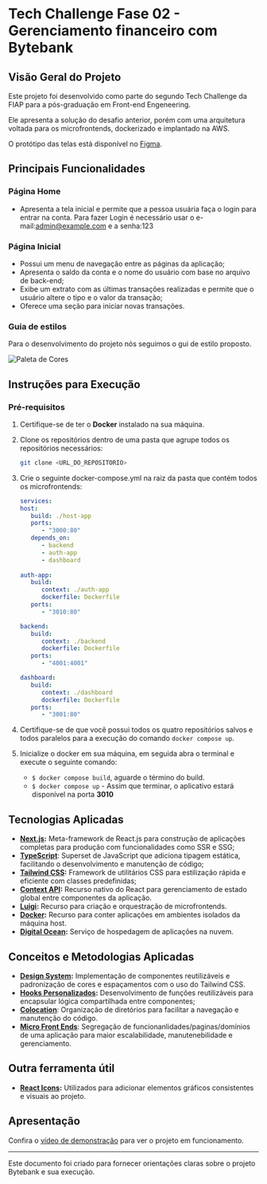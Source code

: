 # Tech Challenge Fase 02 - Gerenciamento financeiro com Bytebank

## Visão Geral do Projeto

Este projeto foi desenvolvido como parte do segundo Tech Challenge da FIAP para a pós-graduação em Front-end Engeneering. 

Ele apresenta a solução do desafio anterior, porém com uma arquitetura voltada para os microfrontends, dockerizado e implantado na AWS.

O protótipo das telas está disponível no [Figma](https://www.figma.com/design/ns5TC3X5Xr8V7I3LYKg9KA/Projeto-Financeiro?node-id=97-1179&t=ntJjaMZE4EEKGWST-0).

## Principais Funcionalidades

### **Página Home**
- Apresenta a tela inicial e permite que a pessoa usuária faça o login para entrar na conta. Para fazer Login é necessário usar o e-mail:admin@example.com e a senha:123

### **Página Inicial**
- Possui um menu de navegação entre as páginas da aplicação;
- Apresenta o saldo da conta e o nome do usuário com base no arquivo de back-end;
- Exibe um extrato com as últimas transações realizadas e permite que o usuário altere o tipo e o valor da transação;
- Oferece uma seção para iniciar novas transações.

### **Guia de estilos**

Para o desenvolvimento do projeto nós seguimos o gui de estilo proposto.

![Paleta de Cores](https://github.com/user-attachments/assets/7bb8d6fd-2243-4f9d-b635-9dd5ce9008a3)

## Instruções para Execução

### **Pré-requisitos**
1. Certifique-se de ter o **Docker** instalado na sua máquina.

2. Clone os repositórios dentro de uma pasta que agrupe todos os repositórios necessários:
   ```bash
   git clone <URL_DO_REPOSITORIO>
   ```

3. Crie o seguinte docker-compose.yml na raiz da pasta que contém todos os microfrontends:
   ```yml
   services:
   host: 
      build: ./host-app
      ports: 
         - "3000:80"
      depends_on: 
         - backend
         - auth-app
         - dashboard
      
   auth-app:
      build: 
         context: ./auth-app
         dockerfile: Dockerfile
      ports:
         - "3010:80"

   backend:
      build:
         context: ./backend
         dockerfile: Dockerfile
      ports:
         - "4001:4001"
   
   dashboard:
      build:
         context: ./dashboard
         dockerfile: Dockerfile
      ports:
         - "3001:80"

   ```

4. Certifique-se de que você possui todos os quatro repositórios salvos e todos paralelos para a execução do comando `docker compose up`.

4. Inicialize o docker em sua máquina, em seguida abra o terminal e execute o seguinte comando:
   - `$ docker compose build`, aguarde o término do build.
   - `$ docker compose up` - Assim que terminar, o aplicativo estará disponível na porta **3010**

   
## Tecnologias Aplicadas

 - **[Next.js](https://nextjs.org/):** Meta-framework de React.js para construção de aplicações completas para produção com funcionalidades como SSR e SSG;
- **[TypeScript](https://www.typescriptlang.org/)**: Superset de JavaScript que adiciona tipagem estática, facilitando o desenvolvimento e manutenção de código;
- **[Tailwind CSS](https://tailwindcss.com/):** Framework de utilitários CSS para estilização rápida e eficiente com classes predefinidas;
- **[Context API](https://legacy.reactjs.org/docs/context.html):** Recurso nativo do React para gerenciamento de estado global entre componentes da aplicação.
- **[Luigi](https://luigi-project.io/):** Recurso para criação e orquestração de microfrontends.
- **[Docker](https://www.docker.com/):** Recurso para conter aplicações em ambientes isolados da máquina host.
- **[Digital Ocean](https://www.digitalocean.com/):** Serviço de hospedagem de aplicações na nuvem.

## Conceitos e Metodologias Aplicadas

- **[Design System](https://www.alura.com.br/artigos/o-que-e-design-system):** Implementação de componentes reutilizáveis e padronização de cores e espaçamentos com o uso do Tailwind CSS.
- **[Hooks Personalizados](https://marcosviniciosneves.medium.com/react-dominando-custom-hooks-e-otimizando-a-reutiliza%C3%A7%C3%A3o-de-l%C3%B3gica-d592ce422fc1):** Desenvolvimento de funções reutilizáveis para encapsular lógica compartilhada entre componentes;
- **[Colocation](https://kentcdodds.com/blog/colocation)**: Organização de diretórios para facilitar a navegação e manutenção do código.
- **[Micro Front Ends](https://martinfowler.com/articles/micro-frontends.html)**: Segregação de funcionanlidades/paginas/domínios de uma aplicação para maior escalabilidade, manutenebilidade e gerenciamento.

## Outra ferramenta útil

- **[React Icons](https://react-icons.github.io/react-icons/):** Utilizados para adicionar elementos gráficos consistentes e visuais ao projeto.

## Apresentação

Confira o [vídeo de demonstração](#) para ver o projeto em funcionamento.

---

Este documento foi criado para fornecer orientações claras sobre o projeto Bytebank e sua execução.
